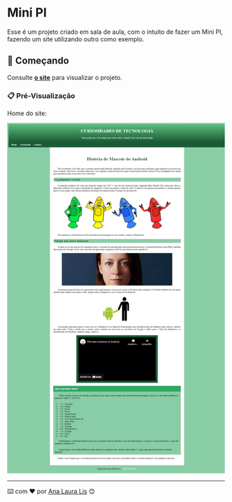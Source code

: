 # Mini PI

Esse é um projeto criado em sala de aula, com o intuito de fazer um Mini PI, fazendo um site utilizando outro como exemplo.

## 🚀 Começando


Consulte **[o site](https://661f068c73bf919aaab4474a--minipi1bimestre.netlify.app/)** para visualizar o projeto.

### 📋 Pré-Visualização

Home do site:

![Home](images/print_site.jpeg)



---
⌨️ com ❤️ por [Ana Laura Lis](https://gist.github.com/oliveirazenith) 😊
